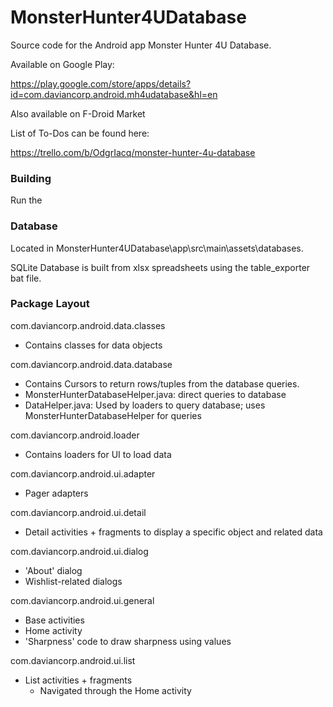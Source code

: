 MonsterHunter4UDatabase
=======================

Source code for the Android app Monster Hunter 4U Database. 

Available on Google Play:

https://play.google.com/store/apps/details?id=com.daviancorp.android.mh4udatabase&hl=en

Also available on F-Droid Market

List of To-Dos can be found here:

https://trello.com/b/OdgrIacq/monster-hunter-4u-database

### Building

Run the 

### Database

Located in MonsterHunter4UDatabase\app\src\main\assets\databases.

SQLite Database is built from xlsx spreadsheets using the table_exporter bat file.

### Package Layout

com.daviancorp.android.data.classes
  - Contains classes for data objects

com.daviancorp.android.data.database
  - Contains Cursors to return rows/tuples from the database queries.
  - MonsterHunterDatabaseHelper.java: direct queries to database
  - DataHelper.java: Used by loaders to query database; uses MonsterHunterDatabaseHelper for queries

com.daviancorp.android.loader
  - Contains loaders for UI to load data

com.daviancorp.android.ui.adapter
  - Pager adapters

com.daviancorp.android.ui.detail
  - Detail activities + fragments to display a specific object and related data

com.daviancorp.android.ui.dialog
  - 'About' dialog
  - Wishlist-related dialogs

com.daviancorp.android.ui.general
  - Base activities
  - Home activity
  - 'Sharpness' code to draw sharpness using values

com.daviancorp.android.ui.list
  - List activities + fragments
    - Navigated through the Home activity
